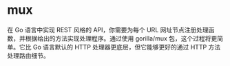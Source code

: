 mux
===
在 Go 语言中实现 REST 风格的 API，你需要为每个 URL 网址节点注册处理函数，并根据给出的方法实现处理程序。通过使用 gorilla/mux 包，这个过程将更简单。它比 Go 语言默认的 HTTP 处理器更底层，但它能够更好的通过 HTTP 方法处理路由细节。
